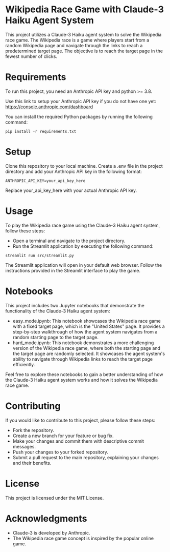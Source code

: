 # Wikipedia Race Game with Claude-3 Haiku Agent System
This project utilizes a Claude-3 Haiku agent system to solve the Wikipedia race game. The Wikipedia race is a game where players start from a random Wikipedia page and navigate through the links to reach a predetermined target page. The objective is to reach the target page in the fewest number of clicks.

# Requirements
To run this project, you need an Anthropic API key and python >= 3.8.

Use this link to setup your Anthropic API key if you do not have one yet: https://console.anthropic.com/dashboard

You can install the required Python packages by running the following command:

```
pip install -r requirements.txt
```

# Setup
Clone this repository to your local machine.
Create a .env file in the project directory and add your Anthropic API key in the following format:

```
ANTHROPIC_API_KEY=your_api_key_here
```

Replace your_api_key_here with your actual Anthropic API key.

# Usage
To play the Wikipedia race game using the Claude-3 Haiku agent system, follow these steps:

- Open a terminal and navigate to the project directory.
- Run the Streamlit application by executing the following command:

```
streamlit run src/streamlit.py
```

The Streamlit application will open in your default web browser.
Follow the instructions provided in the Streamlit interface to play the game.

# Notebooks
This project includes two Jupyter notebooks that demonstrate the functionality of the Claude-3 Haiku agent system:

- easy_mode.ipynb: This notebook showcases the Wikipedia race game with a fixed target page, which is the "United States" page. It provides a step-by-step walkthrough of how the agent system navigates from a random starting page to the target page.
- hard_mode.ipynb: This notebook demonstrates a more challenging version of the Wikipedia race game, where both the starting page and the target page are randomly selected. It showcases the agent system's ability to navigate through Wikipedia links to reach the target page efficiently.

Feel free to explore these notebooks to gain a better understanding of how the Claude-3 Haiku agent system works and how it solves the Wikipedia race game.

# Contributing
If you would like to contribute to this project, please follow these steps:
- Fork the repository.
- Create a new branch for your feature or bug fix.
- Make your changes and commit them with descriptive commit messages.
- Push your changes to your forked repository.
- Submit a pull request to the main repository, explaining your changes and their benefits.

# License
This project is licensed under the MIT License.

# Acknowledgments
- Claude-3 is developed by Anthropic.
- The Wikipedia race game concept is inspired by the popular online game.
